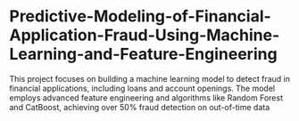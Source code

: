 # Predictive-Modeling-of-Financial-Application-Fraud-Using-Machine-Learning-and-Feature-Engineering
This project focuses on building a machine learning model to detect fraud in financial applications, including loans and account openings. The model employs advanced feature engineering and algorithms like Random Forest and CatBoost, achieving over 50% fraud detection on out-of-time data
